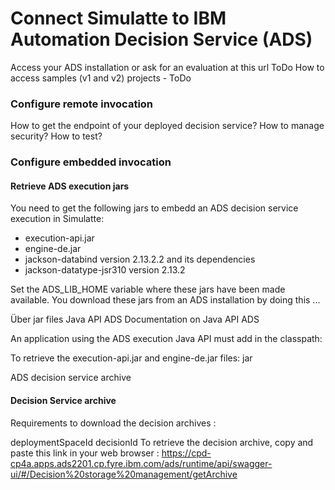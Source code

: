 # Connect Simulatte to IBM Automation Decision Service (ADS)

Access your ADS installation or ask for an evaluation at this url ToDo
How to access samples (v1 and v2) projects - ToDo

### Configure remote invocation
How to get the endpoint of your deployed decision service?
How to manage security?
How to test?

### Configure embedded invocation
#### Retrieve ADS execution jars
You need to get the following jars to embedd an ADS decision service execution in Simulatte:
   * execution-api.jar
   * engine-de.jar
   * jackson-databind version 2.13.2.2 and its dependencies
   * jackson-datatype-jsr310 version 2.13.2

Set the ADS_LIB_HOME variable where these jars have been made available.
You download these jars from an ADS installation by doing this ...

Über jar files
Java API ADS
Documentation on Java API ADS

An application using the ADS execution Java API must add in the classpath:

To retrieve the execution-api.jar and engine-de.jar files: jar

ADS decision service archive
#### Decision Service archive
Requirements to download the decision archives :

deploymentSpaceId
decisionId
To retrieve the decision archive, copy and paste this link in your web browser : https://cpd-cp4a.apps.ads2201.cp.fyre.ibm.com/ads/runtime/api/swagger-ui/#/Decision%20storage%20management/getArchive
